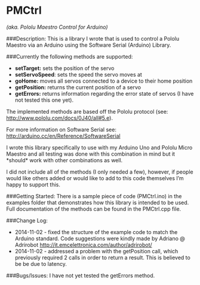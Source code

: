 PMCtrl 
==============================
*(aka. Pololu Maestro Control for Arduino)*

###Description:
This is a library I wrote that is used to control a Pololu Maestro via an Arduino using the Software Serial (Arduino) Library.

###Currently the following methods are supported:
* **setTarget:** sets the position of the servo
* **setServoSpeed**: sets the speed the servo moves at
* **goHome:** moves all servos connected to a device to their home position
* **getPosition:** returns the current position of a servo
* **getErrors:** returns information regarding the error state of servos (I have not tested this one yet).

The implemented methods are based off the Pololu protocol (see: http://www.pololu.com/docs/0J40/all#5.e).

For more information on Software Serial see: http://arduino.cc/en/Reference/SoftwareSerial 

I wrote this library specifically to use with my Arduino Uno and Pololu Micro Maestro and all testing was done with this combination in mind but it 
\*should\* work with other combinations as well.

I did not include all of the methods (I only needed a few), however, if people would like others added or would like to add to this code themselves I’m happy to support this.

###Getting Started:
There is a sample piece of code (PMCtrl.ino) in the examples folder that demonstrates how this library is intended to be used. Full documentation of the methods can be found in the PMCtrl.cpp file.

###Change Log:
* 2014-11-02 - fixed the structure of the example code to match the Arduino standard. Code suggestions were kindly made by Adriano @ Adrirobot http://it.emcelettronica.com/author/adrirobot/
* 2014-11-02 - addressed a problem with the getPosition call, which previously required 2 calls in order to return a result. This is believed to be be due to latency. 

###Bugs/Issues:
I have not yet tested the getErrors method. 

